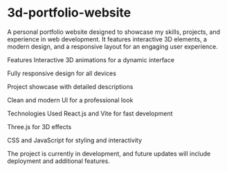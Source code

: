 # 3d-portfolio-website
A personal portfolio website designed to showcase my skills, projects, and experience in web development. It features interactive 3D elements, a modern design, and a responsive layout for an engaging user experience.

Features
Interactive 3D animations for a dynamic interface

Fully responsive design for all devices

Project showcase with detailed descriptions

Clean and modern UI for a professional look

Technologies Used
React.js and Vite for fast development

Three.js for 3D effects

CSS and JavaScript for styling and interactivity

The project is currently in development, and future updates will include deployment and additional features.
